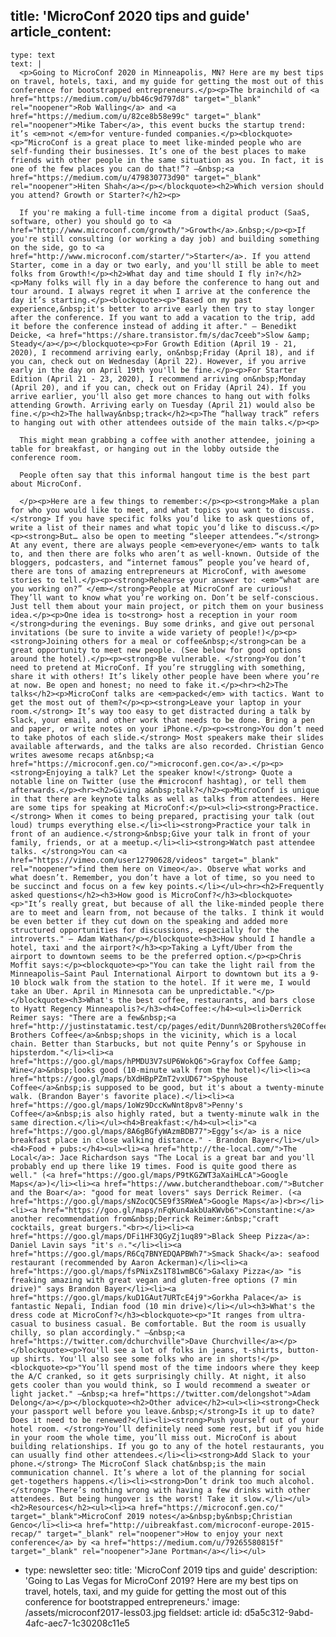 title: 'MicroConf 2020 tips and guide'
article_content:
  -
    type: text
    text: |
      <p>Going to MicroConf 2020 in Minneapolis, MN? Here are my best tips on travel, hotels, taxi, and my guide for getting the most out of this conference for bootstrapped entrepreneurs.</p><p>The brainchild of <a href="https://medium.com/u/bb46c9d797d8" target="_blank" rel="noopener">Rob Walling</a> and <a href="https://medium.com/u/82ce8b58e99c" target="_blank" rel="noopener">Mike Taber</a>, this event bucks the startup trend: it’s <em>not </em>for venture-funded companies.</p><blockquote><p>“MicroConf is a great place to meet like-minded people who are self-funding their businesses. It’s one of the best places to make friends with other people in the same situation as you. In fact, it is one of the few places you can do that!”? –&nbsp;<a href="https://medium.com/u/479830773d90" target="_blank" rel="noopener">Hiten Shah</a></p></blockquote><h2>Which version should you attend? Growth or Starter?</h2><p>
      
      If you're making a full-time income from a digital product (SaaS, software, other) you should go to <a href="http://www.microconf.com/growth/">Growth</a>.&nbsp;</p><p>If you're still consulting (or working a day job) and building something on the side, go to <a href="http://www.microconf.com/starter/">Starter</a>. If you attend Starter, come in a day or two early, and you'll still be able to meet folks from Growth!</p><h2>What day and time should I fly in?</h2><p>Many folks will fly in a day before the conference to hang out and tour around. I always regret it when I arrive at the conference the day it’s starting.</p><blockquote><p>"Based on my past experience,&nbsp;it's better to arrive early then try to stay longer after the conference. If you want to add a vacation to the trip, add it before the conference instead of adding it after." – Benedikt Deicke, <a href="https://share.transistor.fm/s/dac7ceeb">Slow &amp; Steady</a></p></blockquote><p>For Growth Edition (April 19 - 21, 2020), I recommend arriving early, on&nbsp;Friday (April 18), and if you can, check out on Wednesday (April 22). However, if you arrive early in the day on April 19th you'll be fine.</p><p>For Starter Edition (April 21 - 23, 2020), I recommend arriving on&nbsp;Monday (April 20), and if you can, check out on Friday (April 24). If you arrive earlier, you'll also get more chances to hang out with folks attending Growth. Arriving early on Tuesday (April 21) would also be fine.</p><h2>The hallway&nbsp;track</h2><p>The “hallway track” refers to hanging out with other attendees outside of the main talks.</p><p>
      
      This might mean grabbing a coffee with another attendee, joining a table for breakfast, or hanging out in the lobby outside the conference room.
      
      People often say that this informal hangout time is the best part about MicroConf.
      
      </p><p>Here are a few things to remember:</p><p><strong>Make a plan for who you would like to meet, and what topics you want to discuss.</strong> If you have specific folks you’d like to ask questions of, write a list of their names and what topic you’d like to discuss.</p><p><strong>But… also be open to meeting “sleeper attendees.”</strong> At any event, there are always people <em>everyone</em> wants to talk to, and then there are folks who aren’t as well-known. Outside of the bloggers, podcasters, and “internet famous” people you’ve heard of, there are tons of amazing entrepreneurs at MicroConf, with awesome stories to tell.</p><p><strong>Rehearse your answer to: <em>“what are you working on?” </em></strong>People at MicroConf are curious! They’ll want to know what you’re working on. Don’t be self-conscious. Just tell them about your main project, or pitch them on your business idea.</p><p>One idea is to<strong> host a reception in your room </strong>during the evenings. Buy some drinks, and give out personal invitations (be sure to invite a wide variety of people!)</p><p><strong>Joining others for a meal or coffee&nbsp;</strong>can be a great opportunity to meet new people. (See below for good options around the hotel).</p><p><strong>Be vulnerable. </strong>You don’t need to pretend at MicroConf. If you’re struggling with something, share it with others! It’s likely other people have been where you’re at now. Be open and honest; no need to fake it.</p><hr><h2>The talks</h2><p>MicroConf talks are <em>packed</em> with tactics. Want to get the most out of them?</p><p><strong>Leave your laptop in your room.</strong> It’s way too easy to get distracted during a talk by Slack, your email, and other work that needs to be done. Bring a pen and paper, or write notes on your iPhone.</p><p><strong>You don’t need to take photos of each slide.</strong> Most speakers make their slides available afterwards, and the talks are also recorded. Christian Genco writes awesome recaps at&nbsp;<a href="https://microconf.gen.co/">microconf.gen.co</a>.</p><p><strong>Enjoying a talk? Let the speaker know!</strong> Quote a notable line on Twitter (use the #microconf hashtag), or tell them afterwards.</p><hr><h2>Giving a&nbsp;talk?</h2><p>MicroConf is unique in that there are keynote talks as well as talks from attendees. Here are some tips for speaking at MicroConf:</p><ul><li><strong>Practice.</strong> When it comes to being prepared, practising your talk (out loud) trumps everything else.</li><li><strong>Practice your talk in front of an audience.</strong>&nbsp;Give your talk in front of your family, friends, or at a meetup.</li><li><strong>Watch past attendee talks. </strong>You can <a href="https://vimeo.com/user12790628/videos" target="_blank" rel="noopener">find them here on Vimeo</a>. Observe what works and what doesn’t. Remember, you don’t have a lot of time, so you need to be succinct and focus on a few key points.</li></ul><hr><h2>Frequently asked questions</h2><h3>How good is MicroConf?</h3><blockquote><p>"It’s really great, but because of all the like-minded people there are to meet and learn from, not because of the talks. I think it would be even better if they cut down on the speaking and added more structured opportunities for discussions, especially for the introverts." – Adam Wathan</p></blockquote><h3>How should I handle a hotel, taxi and the airport?</h3><p>Taking a Lyft/Uber from the airport to downtown seems to be the preferred option.</p><p>Chris Moffit says:</p><blockquote><p>"You can take the light rail from the Minneapolis−Saint Paul International Airport to downtown but its a 9-10 block walk from the station to the hotel. If it were me, I would take an Uber. April in Minnesota can be unpredictable."</p></blockquote><h3>What's the best coffee, restaurants, and bars close to Hyatt Regency Minneapolis?</h3><h4>Coffee:</h4><ul><li>Derrick Reimer says: "There are a few&nbsp;<a href="http://justinstatamic.test/cp/pages/edit/Dunn%20Brothers%20Coffee">Dunn Brothers Coffee</a>&nbsp;shops in the vicinity, which is a local chain. Better than Starbucks, but not quite Penny’s or Spyhouse in hipsterdom."</li><li><a href="https://goo.gl/maps/hPMDU3V7sUP6WokQ6">Grayfox Coffee &amp; Wine</a>&nbsp;looks good (10-minute walk from the hotel)</li><li><a href="https://goo.gl/maps/bXdHBpPZmT2vxUD67">Spyhouse Coffee</a>&nbsp;is supposed to be good, but it's about a twenty-minute walk. (Brandon Bayer's favorite place).</li><li><a href="https://goo.gl/maps/1oWz9DccKwNnt8pv8">Penny's Coffee</a>&nbsp;is also highly rated, but a twenty-minute walk in the same direction.</li></ul><h4>Breakfast:</h4><ul><li>"<a href="https://goo.gl/maps/8A6gBGfyWAzmBDB77">Eggy’s</a> is a nice breakfast place in close walking distance." - Brandon Bayer</li></ul><h4>Food + pubs:</h4><ul><li><a href="http://the-local.com/">The Local</a>: Jace Richardson says "The Local is a great bar and you'll probably end up there like 19 times. Food is quite good there as well." (<a href="https://goo.gl/maps/P9tKGZWT3aXaiHLcA">Google Maps</a>)</li><li><a href="https://www.butcherandtheboar.com/">Butcher and the Boar</a>: "good for meat lovers" says Derrick Reimer. (<a href="https://goo.gl/maps/sNZocQC5E9f3SRWeA">Google Maps</a>)<br></li><li><a href="https://goo.gl/maps/nFqKun4akbUaKWvb6">Constantine:</a> another recommendation from&nbsp;Derrick Reimer:&nbsp;"craft cocktails, great burgers."<br></li><li><a href="https://goo.gl/maps/DFi1HF3QGyZj1uq89">Black Sheep Pizza</a>: Daniel Lavin says "it's 🔥."</li><li><a href="https://goo.gl/maps/R6Cq7BNYEDQAPBWh7">Smack Shack</a>: seafood restaurant (recommended by Aaron Ackerman)</li><li><a href="https://goo.gl/maps/fsPNixZs1T81wmBC6">Galaxy Pizza</a> "is freaking amazing with great vegan and gluten-free options (7 min drive)" says Brandon Bayer</li><li><a href="https://goo.gl/maps/kuD1GAut7URTcE4j9">Gorkha Palace</a> is fantastic Nepali, Indian food (10 min drive)</li></ul><h3>What's the dress code at MicroConf?</h3><blockquote><p>"It ranges from ultra-casual to business casual. Be comfortable. But the room is usually chilly, so plan accordingly." –&nbsp;<a href="https://twitter.com/dchurchville">Dave Churchville</a></p></blockquote><p>You'll see a lot of folks in jeans, t-shirts, button-up shirts. You'll also see some folks who are in shorts!</p><blockquote><p>"You’ll spend most of the time indoors where they keep the A/C cranked, so it gets surprisingly chilly. At night, it also gets cooler than you would think, so I would recommend a sweater or light jacket." –&nbsp;<a href="https://twitter.com/delongshot">Adam Delong</a></p></blockquote><h2>Other advice</h2><ul><li><strong>Check your passport well before you leave.&nbsp;</strong>Is it up to date? Does it need to be renewed?</li><li><strong>Push yourself out of your hotel room. </strong>You’ll definitely need some rest, but if you hide in your room the whole time, you’ll miss out. MicroConf is about building relationships. If you go to any of the hotel restaurants, you can usually find other attendees.</li><li><strong>Add Slack to your phone.</strong> The MicroConf Slack chat&nbsp;is the main communication channel. It’s where a lot of the planning for social get-togethers happens.</li><li><strong>Don’t drink too much alcohol.</strong> There’s nothing wrong with having a few drinks with other attendees. But being hungover is the worst! Take it slow.</li></ul><h2>Resources</h2><ul><li><a href="https://microconf.gen.co/" target="_blank">MicroConf 2019 notes</a>&nbsp;by&nbsp;Christian Genco</li><li><a href="http://uibreakfast.com/microconf-europe-2015-recap/" target="_blank" rel="noopener">How to enjoy your next conference</a> by <a href="https://medium.com/u/79265580815f" target="_blank" rel="noopener">Jane Portman</a></li></ul>
  -
    type: newsletter
seo:
  title: 'MicroConf 2019 tips and guide'
  description: 'Going to Las Vegas for MicroConf 2019? Here are my best tips on travel, hotels, taxi, and my guide for getting the most out of this conference for bootstrapped entrepreneurs.'
  image: /assets/microconf2017-less03.jpg
fieldset: article
id: d5a5c312-9abd-4afc-aec7-1c30208c11e5
